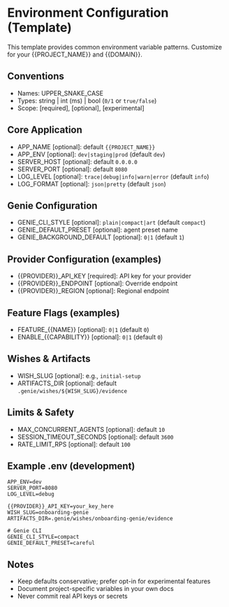 # Environment Configuration (Template)

This template provides common environment variable patterns. Customize for your {{PROJECT_NAME}} and {{DOMAIN}}.

## Conventions
- Names: UPPER_SNAKE_CASE
- Types: string | int (ms) | bool (`0/1` or `true/false`)
- Scope: [required], [optional], [experimental]

## Core Application
- APP_NAME [optional]: default `{{PROJECT_NAME}}`
- APP_ENV [optional]: `dev|staging|prod` (default `dev`)
- SERVER_HOST [optional]: default `0.0.0.0`
- SERVER_PORT [optional]: default `8080`
- LOG_LEVEL [optional]: `trace|debug|info|warn|error` (default `info`)
- LOG_FORMAT [optional]: `json|pretty` (default `json`)

## Genie Configuration
- GENIE_CLI_STYLE [optional]: `plain|compact|art` (default `compact`)
- GENIE_DEFAULT_PRESET [optional]: agent preset name
- GENIE_BACKGROUND_DEFAULT [optional]: `0|1` (default `1`)

## Provider Configuration (examples)
- {{PROVIDER}}_API_KEY [required]: API key for your provider
- {{PROVIDER}}_ENDPOINT [optional]: Override endpoint
- {{PROVIDER}}_REGION [optional]: Regional endpoint

## Feature Flags (examples)
- FEATURE_{{NAME}} [optional]: `0|1` (default `0`)
- ENABLE_{{CAPABILITY}} [optional]: `0|1` (default `0`)

## Wishes & Artifacts
- WISH_SLUG [optional]: e.g., `initial-setup`
- ARTIFACTS_DIR [optional]: default `.genie/wishes/${WISH_SLUG}/evidence`

## Limits & Safety
- MAX_CONCURRENT_AGENTS [optional]: default `10`
- SESSION_TIMEOUT_SECONDS [optional]: default `3600`
- RATE_LIMIT_RPS [optional]: default `100`

## Example .env (development)
```env
APP_ENV=dev
SERVER_PORT=8080
LOG_LEVEL=debug

{{PROVIDER}}_API_KEY=your_key_here
WISH_SLUG=onboarding-genie
ARTIFACTS_DIR=.genie/wishes/onboarding-genie/evidence

# Genie CLI
GENIE_CLI_STYLE=compact
GENIE_DEFAULT_PRESET=careful
```

## Notes
- Keep defaults conservative; prefer opt-in for experimental features
- Document project-specific variables in your own docs
- Never commit real API keys or secrets